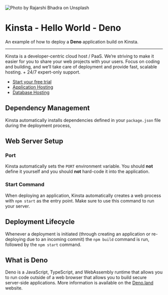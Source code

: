 ![Photo by Rajarshi Bhadra on Unsplash](https://user-images.githubusercontent.com/2342458/204275668-5633905a-ef6f-41dd-a712-90ce1cf357b1.png)
# Kinsta - Hello World - Deno

An example of how to deploy a **Deno** application build on Kinsta.

---
Kinsta is a developer-centric cloud host / PaaS. We’re striving to make it easier for you to share your web projects with your users. Focus on coding and building, and we’ll take care of deployment and provide fast, scalable hosting. + 24/7 expert-only support.

- [Start your free trial](https://kinsta.com/signup/?product_type=app-db)
- [Application Hosting](https://kinsta.com/application-hosting)
- [Database Hosting](https://kinsta.com/database-hosting)

## Dependency Management

Kinsta automatically installs dependencies defined in your `package.json` file during the deployment process, 

## Web Server Setup

### Port

Kinsta automatically sets the `PORT` environment variable. You should **not** define it yourself and you should **not** hard-code it into the application.

### Start Command

When deploying an application, Kinsta automatically creates a web process with `npm start` as the entry point. Make sure to use this command to run your server.

## Deployment Lifecycle

Whenever a deployment is initiated (through creating an application or re-deploying due to an incoming commit) the `npm build` command is run, followed by the `npm start` command.

## What is Deno
Deno is a JavaScript, TypeScript, and WebAssembly runtime that allows you to run code outside of a web browser that allows you to build secure server-side applications. More information is available on the [Deno.land](https://deno.land/) website.
